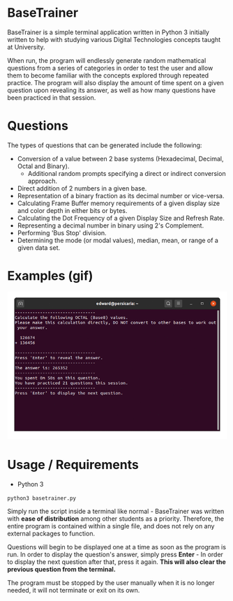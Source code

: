 # BaseTrainer
BaseTrainer is a simple terminal application written in Python 3 initially written to help with studying various Digital Technologies concepts taught at University.

When run, the program will endlessly generate random mathematical questions from a series of categories in order to test the user and allow them to become familiar with the concepts explored through repeated practice. The program will also display the amount of time spent on a given question upon revealing its answer, as well as how many questions have been practiced in that session.

# Questions
The types of questions that can be generated include the following:

- Conversion of a value between 2 base systems (Hexadecimal, Decimal, Octal and Binary).
    - Additional random prompts specifying a direct or indirect conversion approach.
- Direct addition of 2 numbers in a given base.
- Representation of a binary fraction as its decimal number or vice-versa.
- Calculating Frame Buffer memory requirements of a given display size and color depth in either bits or bytes.
- Calculating the Dot Frequency of a given Display Size and Refresh Rate.
- Representing a decimal number in binary using 2's Complement.
- Performing 'Bus Stop' division.
- Determining the mode (or modal values), median, mean, or range of a given data set.

# Examples (gif)
![](./demo/demo.gif)

# Usage / Requirements
- Python 3

```python3 basetrainer.py```

Simply run the script inside a terminal like normal - BaseTrainer was written with <b>ease of distribution</b> among other students as a priority. Therefore, the entire program is contained within a single file, and does not rely on any external packages to function.

Questions will begin to be displayed one at a time as soon as the program is run. In order to display the question's answer, simply press <b>Enter</b> - In order to display the next question after that, press it again. <b>This will also clear the previous question from the terminal.</b>

The program must be stopped by the user manually when it is no longer needed, it will not terminate or exit on its own.